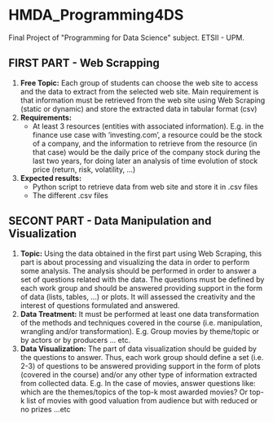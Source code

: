 # HMDA_Programming4DS
Final Project of "Programming for Data Science" subject. ETSII - UPM.

## FIRST PART - Web Scrapping

1. __Free Topic:__ Each group of students can choose the web site to access and the data to extract from the selected web site. Main requirement is that information must be retrieved from the web site using Web Scraping (static or dynamic) and store the extracted data in tabular format (csv)
2. __Requirements:__
   * At least 3 resources (entities with associated information). E.g. in the finance use case with ‘investing.com’, a resource could be the stock of a company, and the information to
retrieve from the resource (in that case) would be the daily price of the company stock during the last two years, for doing later an analysis of time evolution of stock price (return, risk, volatility, …)
4. __Expected results:__
   * Python script to retrieve data from web site and store it in .csv files
   * The different .csv files 

## SECONT PART - Data Manipulation and Visualization

1. __Topic:__ Using the data obtained in the first part using Web Scraping, this part is
about processing and visualizing the data in order to perform some analysis. The analysis should be performed in order to answer a set of questions related with the data. The questions must be defined by each work group and should be answered providing support in the form of data (lists, tables, …) or plots.
It will assessed the creativity and the interest of questions formulated and answered.
2. __Data Treatment:__ It must be performed at least one data transformation of the methods and techniques covered in the course (i.e. manipulation, wrangling and/or transformation). E.g. Group movies by theme/topic or by actors or by producers … etc.
3. __Data Visualization:__ The part of data visualization should be guided by the questions to answer. Thus, each work group should define a set (i.e. 2-3) of questions to be
answered providing support in the form of plots (covered in the course) and/or any other type of information extracted from collected data. E.g. In the case of movies, answer questions like: which are the themes/topics of the top-k most awarded movies? Or top-k list of movies with good valuation from audience but with reduced or no prizes …etc
